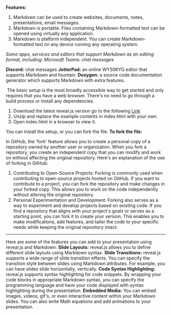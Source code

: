 **Features:**
1. Markdown can be used to create websites, documents, notes, presentations, email messages.
2. Markdown is portable. Files containing Markdown-formatted text can be opened using virtually any application. 
3. Markdown is platform independent. You can create Markdown-formatted text on any device running any operating system.
                        



*Some apps, services and editors that support Markdown as an editing format, including:
Microsoft Teams: chat messages*

**Discord:** chat messages
**JotterPad:** an online WYSIWYG editor that supports Markdown and fountain.
**Doxygen:** a source code documentation generator which supports Markdown with extra features.

                        
	




    
 The basic *setup* is the most broadly accessible way to get started and only requires that you have a web browser. There's no need to go through a build process or install any dependencies.
1. Download the latest reveal.js version go to the following [Link](https://revealjs.com/installation/)
2. Unzip and replace the example contents in index.html with your own.
3. Open index.html in a browser to view it.
  
                        
	




    
You can install the setup, or you can fork the file.
**To fork the file:**

In GitHub, the 'fork' feature allows you to create a personal copy of a repository owned by another user or organization. When you fork a repository, you create an independent copy that you can modify and work on without affecting the original repository. Here's an explanation of the use of forking in GitHub:
1. Contributing to Open-Source Projects: Forking is commonly used when contributing to open-source projects hosted on GitHub. If you want to contribute to a project, you can fork the repository and make changes in your forked copy. This allows you to work on the code independently without altering the original repository.
2. Personal Experimentation and Development: Forking also serves as a way to experiment and develop projects based on existing code. If you find a repository that aligns with your project's goals or serves as a starting point, you can fork it to create your version. This enables you to make modifications, add features, and tailor the code to your specific needs while keeping the original repository intact.
  
                        
	
---



 
 Here are some of the features you can add to your presentation using reveal.js and Markdown:
**Slide Layouts:** reveal.js allows you to define different slide layouts using Markdown syntax. 
**Slide Transitions:** reveal.js supports a wide range of slide transition effects. You can specify the transition style between slides using Markdown attributes. For example, you can have slides slide horizontally, vertically.
**Code Syntax Highlighting:** reveal.js supports syntax highlighting for code snippets. By wrapping your code blocks in appropriate Markdown syntax, you can specify the programming language and have your code displayed with syntax highlighting during the presentation.
**Embedded Media:** You can embed images, videos, gif's, or even interactive content within your Markdown slides. 
You can also write Math equations and add animations to your presentation.
